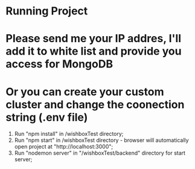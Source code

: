 # Running Project
# Please send me your IP addres, I'll add it to white list and provide you access for MongoDB 
# Or you can create your custom cluster and change the coonection string (.env file)

1. Run "npm install" in /wishboxTest directory;
2. Run "npm start" in /wishboxTest directory - browser will automatically open project at "http://localhost:3000";
3. Run "nodemon server" in "/wishboxTest/backend" directory for start server;
